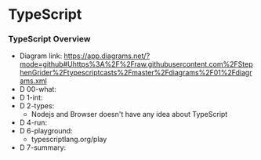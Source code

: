 # TypeScript

### TypeScript Overview
* Diagram link: https://app.diagrams.net/?mode=github#Uhttps%3A%2F%2Fraw.githubusercontent.com%2FStephenGrider%2Ftypescriptcasts%2Fmaster%2Fdiagrams%2F01%2Fdiagrams.xml
* D 00-what:
* D 1-int:
* D 2-types:
  * Nodejs and Browser doesn't have any idea about TypeScript
* D 4-run:
* D 6-playground:
  * typescriptlang.org/play
* D 7-summary: